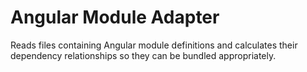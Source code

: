 # Angular Module Adapter

Reads files containing Angular module definitions and calculates their dependency relationships
so they can be bundled appropriately.
